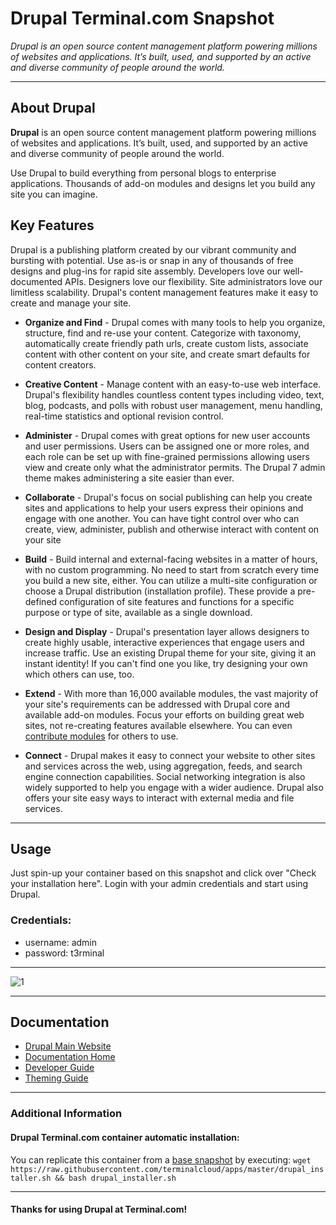 # **Drupal** Terminal.com Snapshot
*Drupal is an open source content management platform powering millions of websites and applications. It’s built, used, and supported by an active and diverse community of people around the world.*

---

## About Drupal
**Drupal** is an open source content management platform powering millions of websites and applications. It’s built, used, and supported by an active and diverse community of people around the world.


Use Drupal to build everything from personal blogs to enterprise applications. Thousands of add-on modules and designs let you build any site you can imagine.


## Key Features

Drupal is a publishing platform created by our vibrant community and bursting with potential. Use as-is or snap in any of thousands of free designs and plug-ins for rapid site assembly. Developers love our well-documented APIs. Designers love our flexibility. Site administrators love our limitless scalability.
Drupal's content management features make it easy to create and manage your site.

- **Organize and Find** - Drupal comes with many tools to help you organize, structure, find and re-use your content. Categorize with taxonomy, automatically create friendly path urls, create custom lists, associate content with other content on your site, and create smart defaults for content creators.

- **Creative Content** - Manage content with an easy-to-use web interface. Drupal's flexibility handles countless content types including video, text, blog, podcasts, and polls with robust user management, menu handling, real-time statistics and optional revision control.


- **Administer** - Drupal comes with great options for new user accounts and user permissions. Users can be assigned one or more roles, and each role can be set up with fine-grained permissions allowing users view and create only what the administrator permits. The Drupal 7 admin theme makes administering a site easier than ever.


- **Collaborate** - Drupal's focus on social publishing can help you create sites and applications to help your users express their opinions and engage with one another. You can have tight control over who can create, view, administer, publish and otherwise interact with content on your site


- **Build** - Build internal and external-facing websites in a matter of hours, with no custom programming. No need to start from scratch every time you build a new site, either. You can utilize a multi-site configuration or choose a Drupal distribution (installation profile). These provide a pre-defined configuration of site features and functions for a specific purpose or type of site, available as a single download.

- **Design and Display** - Drupal's presentation layer allows designers to create highly usable, interactive experiences that engage users and increase traffic. Use an existing Drupal theme for your site, giving it an instant identity! If you can't find one you like, try designing your own which others can use, too.


- **Extend** - With more than 16,000 available modules, the vast majority of your site's requirements can be addressed with Drupal core and available add-on modules. Focus your efforts on building great web sites, not re-creating features available elsewhere. You can even [contribute modules](https://www.drupal.org/contribute) for others to use.

- **Connect** - Drupal makes it easy to connect your website to other sites and services across the web, using aggregation, feeds, and search engine connection capabilities. Social networking integration is also widely supported to help you engage with a wider audience. Drupal also offers your site easy ways to interact with external media and file services.


---

## Usage

Just spin-up your container based on this snapshot and click over "Check your installation here".
Login with your admin credentials and start using Drupal.


### Credentials:

- username: admin
- password: t3rminal


---

![1](https://www.drupal.org/files/styles/grid-8/public/iMac_tablet_iphone_620x440_01.png?itok=UzysFbCP)  

---

## Documentation
- [Drupal Main Website](https://www.drupal.org/)
- [Documentation Home](https://www.drupal.org/documentation)
- [Developer Guide](https://www.drupal.org/documentation/develop)
- [Theming Guide](https://www.drupal.org/documentation/theme)

---

### Additional Information

#### Drupal Terminal.com container automatic installation:
You can replicate this container from a [base snapshot](https://www.terminal.com/tiny/FzpHiTXG1K) by executing:
`wget https://raw.githubusercontent.com/terminalcloud/apps/master/drupal_installer.sh && bash drupal_installer.sh`

---

#### Thanks for using Drupal at Terminal.com!